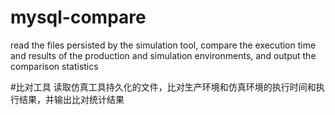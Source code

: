 # mysql-compare
read the files persisted by the simulation tool, compare the execution time 
and results of the production and simulation environments, and output the 
comparison statistics

#比对工具
读取仿真工具持久化的文件，比对生产环境和仿真环境的执行时间和执行结果，并输出比对统计结果
